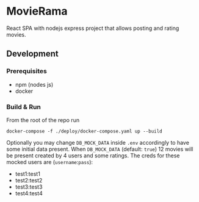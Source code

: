 # MovieRama 

React SPA with nodejs express project that allows posting and rating movies.

## Development

### Prerequisites
* npm (nodes js)
* docker


### Build & Run

From the root of the repo run 

```console
docker-compose -f ./deploy/docker-compose.yaml up --build
```

Optionally you may change ```DB_MOCK_DATA``` inside ```.env``` accordingly to have some initial data present. When ```DB_MOCK_DATA``` (default: ```true```) 12 movies will be present created by 4 users and some ratings. The creds for these mocked users are (```username```:```pass```):

- test1:test1
- test2:test2
- test3:test3
- test4:test4
